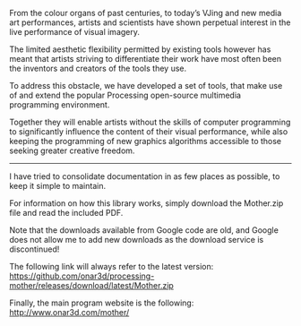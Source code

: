 From the colour organs of past centuries, to today’s VJing and new media art performances, artists and scientists have shown perpetual interest in the live performance of visual imagery.

The limited aesthetic flexibility permitted by existing tools however has meant that artists striving to differentiate their work have most often been the inventors and creators of the tools they use.

To address this obstacle, we have developed a set of tools, that make use of and extend the popular Processing open-source multimedia programming environment.

Together they will enable artists without the skills of computer programming to significantly influence the content of their visual performance, while also keeping the programming of new graphics algorithms accessible to those seeking greater creative freedom.


---


I have tried to consolidate documentation in as few places as possible, to keep it simple to maintain.

For information on how this library works, simply download the Mother.zip file and read the included PDF.

Note that the downloads available from Google code are old, and Google does not allow me to add new downloads as the download service is discontinued!

The following link will always refer to the latest version:
https://github.com/onar3d/processing-mother/releases/download/latest/Mother.zip


Finally, the main program website is the following: http://www.onar3d.com/mother/